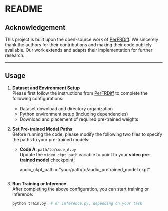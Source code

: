 # README

## Acknowledgement

This project is built upon the open-source work of [PerFRDiff](https://github.com/xk0720/PerFRDiff). We sincerely thank the authors for their contributions and making their code publicly available. Our work extends and adapts their implementation for further research.

---

## Usage

1. **Dataset and Environment Setup**  
   Please first follow the instructions from [PerFRDiff](https://github.com/xk0720/PerFRDiff) to complete the following configurations:
   - Dataset download and directory organization
   - Python environment setup (including dependencies)
   - Download and placement of required pre-trained weights

2. **Set Pre-trained Model Paths**  
   Before running the code, please modify the following two files to specify the paths to your pre-trained models:

   - **Code A**: `path/to/code_A.py`  
     Update the `video_ckpt_path` variable to point to your **video pre-trained model** checkpoint:

     audio_ckpt_path = "your/path/to/audio_pretrained_model.ckpt"
     ```

3. **Run Training or Inference**  
   After completing the above configuration, you can start training or inference:
   ```bash
   python train.py  # or inference.py, depending on your task
